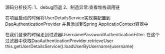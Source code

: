 源码分析技巧:
1、debug回退
2、制造异常:查看堆栈调用链

在项目启动的时候将UserDetailsService实现类配置到 DaoAuthenticationProvider 并且添加到Spring ApplicatioContext容器中

在我们登录的时候走到过滤器UsernamePasswordAuthenticationFilter:
    在这个过滤器中获取DaoAuthenticationProvider.retrieveUser
        this.getUserDetailsService().loadUserByUsername(username)
